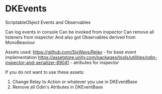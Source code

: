 # DKEvents
ScriptableObject Events and Observables

Can log events in console
Can be invoked from inspector
Can remove all listeners from inspector
And also got Observables derived from MonoBeaviour

Assets used:
https://github.com/SixWays/Relay - for base event implementation 
https://assetstore.unity.com/packages/tools/utilities/odin-inspector-and-serializer-89041 - atributes for inspector

If you do not want to use these assets:
1. Change Relay to Action or whatever you use in DKEventBase
2. Remove all Odin's Atributes in DKEventBase
